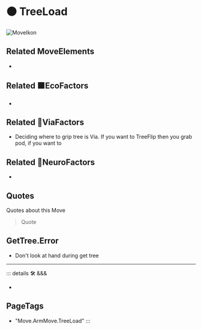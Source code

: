 # 🟠 <move>TreeLoad</move>

![MoveIkon](/Move/Move_Ikon.png)

## Related <move>MoveElements</move>

-

## Related 🟩<eko>EcoFactors</eko>

-

## Related 🔻<via>ViaFactors</via>

- Deciding where to grip tree is Via. If you want to TreeFlip then you grab pod, if you want to

## Related 💜<psike>NeuroFactors</psike>

-  

## Quotes

Quotes about this Move

> Quote

## GetTree.Error

- Don't look at hand during get tree

---

<!-- =================================================== -->
<!-- =================================================== -->
<!-- =================================================== -->
<!-- =================================================== -->
<!-- =================================================== -->
::: details 🛠 <dev>&&&</dev>

-

<h2>PageTags</h2>

- "Move.ArmMove.TreeLoad"
:::
